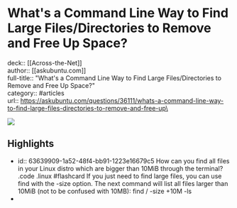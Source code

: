 # What's a Command Line Way to Find Large Files/Directories to Remove and Free Up Space?

deck:: [[Across-the-Net]]\
author:: [[askubuntu.com]]\
full-title:: "What's a Command Line Way to Find Large Files/Directories to Remove and Free Up Space?"\
category:: #articles\
url:: https://askubuntu.com/questions/36111/whats-a-command-line-way-to-find-large-files-directories-to-remove-and-free-up\

![](https://readwise-assets.s3.amazonaws.com/static/images/article0.00998d930354.png)
## Highlights
- id:: 63639909-1a52-48f4-bb91-1223e16679c5
   How can you find all files in your Linux distro which are bigger than 10MiB through the terminal? .code .linux #flashcard 
    If you just need to find large files, you can use find with the -size option. The next command will list all files larger than 10MiB (not to be confused with 10MB):
     find / -size +10M -ls
-